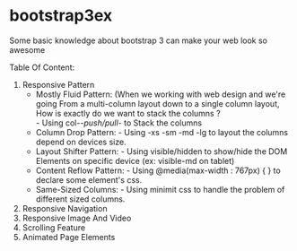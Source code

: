 # bootstrap3ex
Some basic knowledge about bootstrap 3 can make your web look so awesome 

Table Of Content:
1. Responsive Pattern
      + Mostly Fluid Pattern: 
        (When we working with web design and we're going From a multi-column layout down to a single column layout,
         How is exactly do we want to stack the columns ?   
            - Using col-*-push/pull-* to Stack the columns
      + Column Drop Pattern:
            - Using -xs -sm -md -lg to layout the columns depend on devices size.
      + Layout Shifter Pattern:
            - Using visible/hidden to show/hide the DOM Elements on specific device (ex: visible-md on tablet)
      + Content Reflow Pattern:
            - Using @media(max-width : 767px) { } to declare some element's css.
      + Same-Sized Columns:
            - Using minimit css to handle the problem of different sized columns.
2. Responsive Navigation
3. Responsive Image And Video
4. Scrolling Feature
5. Animated Page Elements

